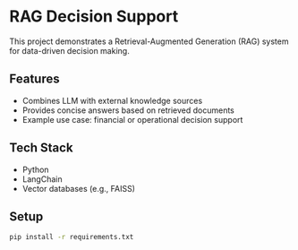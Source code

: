 # RAG Decision Support

This project demonstrates a Retrieval-Augmented Generation (RAG) system for data-driven decision making.

## Features
- Combines LLM with external knowledge sources
- Provides concise answers based on retrieved documents
- Example use case: financial or operational decision support

## Tech Stack
- Python
- LangChain
- Vector databases (e.g., FAISS)

## Setup
```bash
pip install -r requirements.txt